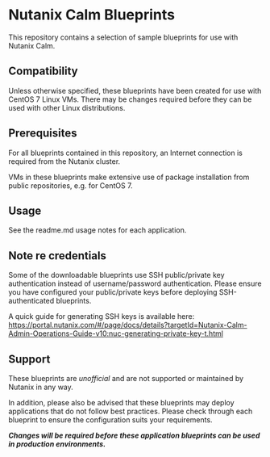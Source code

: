 # Nutanix Calm Blueprints

This repository contains a selection of sample blueprints for use with Nutanix Calm.

## Compatibility

Unless otherwise specified, these blueprints have been created for use with CentOS 7 Linux VMs.  There may be changes required before they can be used with other Linux distributions.

## Prerequisites

For all blueprints contained in this repository, an Internet connection is required from the Nutanix cluster.

VMs in these blueprints make extensive use of package installation from public repositories, e.g. for CentOS 7.

## Usage

See the readme.md usage notes for each application.

## Note re credentials

Some of the downloadable blueprints use SSH public/private key authentication instead of username/password authentication.  Please ensure you have configured your public/private keys before deploying SSH-authenticated blueprints.

A quick guide for generating SSH keys is available here: https://portal.nutanix.com/#/page/docs/details?targetId=Nutanix-Calm-Admin-Operations-Guide-v10:nuc-generating-private-key-t.html

## Support

These blueprints are *unofficial* and are not supported or maintained by Nutanix in any way.

In addition, please also be advised that these blueprints may deploy applications that do not follow best practices.  Please check through each blueprint to ensure the configuration suits your requirements.

***Changes will be required before these application blueprints can be used in production environments.***
